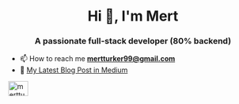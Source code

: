 <h1 align="center">Hi 👋, I'm Mert</h1>
<h3 align="center">A passionate full-stack developer (80% backend)</h3>

- 📫 How to reach me **mertturker99@gmail.com**
- 📝 [My Latest Blog Post in Medium]([https://medium.com/your-article-link](https://medium.com/@mertturker99/asynchronous-programming-in-asp-net-core-best-practices-and-pitfalls-9584dbd7a918))


<p align="left">
<a href="https://linkedin.com/in/mertturker" target="blank"><img align="center" src="https://raw.githubusercontent.com/rahuldkjain/github-profile-readme-generator/master/src/images/icons/Social/linked-in-alt.svg" alt="mertturker" height="30" width="40" /></a>
</p>



